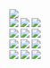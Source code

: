 <body>
  <div style= "width:800px; margin:0 auto;">
    <img src= "https://moonwaalk.carrd.co/assets/images/gallery01/30dbe273.gif?v77857443745951" />
  </div>

  <div style= "width:800px; margin:0 auto;">
    <img src="https://raw.githubusercontent.com/PokeAPI/sprites/master/sprites/pokemon/4.png" />
    <img src="https://raw.githubusercontent.com/PokeAPI/sprites/master/sprites/pokemon/1.png" />
    <img src="https://raw.githubusercontent.com/PokeAPI/sprites/master/sprites/pokemon/7.png" />
  </div>

  <div style= "width:800px; margin:0 auto;">
    <img src="https://raw.githubusercontent.com/PokeAPI/sprites/master/sprites/pokemon/155.png" />
    <img src="https://raw.githubusercontent.com/PokeAPI/sprites/master/sprites/pokemon/152.png" />
    <img src="https://raw.githubusercontent.com/PokeAPI/sprites/master/sprites/pokemon/158.png" />
  </div>

  <div style= "width:800px; margin:0 auto;">
    <img src="https://raw.githubusercontent.com/PokeAPI/sprites/master/sprites/pokemon/255.png" />
    <img src="https://raw.githubusercontent.com/PokeAPI/sprites/master/sprites/pokemon/252.png" /> 
    <img src="https://raw.githubusercontent.com/PokeAPI/sprites/master/sprites/pokemon/258.png" />
  </div>

  <div style= "width:800px; margin:0 auto;">
    <img src="https://raw.githubusercontent.com/PokeAPI/sprites/master/sprites/pokemon/390.png" />
    <img src="https://raw.githubusercontent.com/PokeAPI/sprites/master/sprites/pokemon/387.png" /> 
    <img src="https://raw.githubusercontent.com/PokeAPI/sprites/master/sprites/pokemon/393.png" />
  </div>
  
</body>
